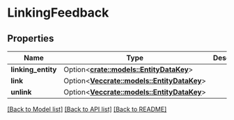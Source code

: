 # LinkingFeedback

## Properties

Name | Type | Description | Notes
------------ | ------------- | ------------- | -------------
**linking_entity** | Option<[**crate::models::EntityDataKey**](EntityDataKey.md)> |  | [optional]
**link** | Option<[**Vec<crate::models::EntityDataKey>**](EntityDataKey.md)> |  | [optional]
**unlink** | Option<[**Vec<crate::models::EntityDataKey>**](EntityDataKey.md)> |  | [optional]

[[Back to Model list]](../README.md#documentation-for-models) [[Back to API list]](../README.md#documentation-for-api-endpoints) [[Back to README]](../README.md)


